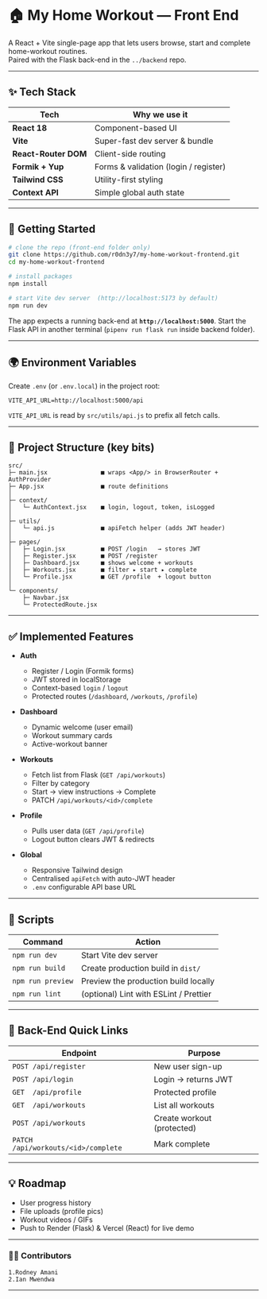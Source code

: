 # 🏠 My Home Workout — Front End

A React + Vite single-page app that lets users browse, start and complete home-workout routines.  
Paired with the Flask back-end in the `../backend` repo.

---

## ✨ Tech Stack

| Tech                | Why we use it                               |
| ------------------- | ------------------------------------------- |
| **React 18**        | Component-based UI                          |
| **Vite**            | Super-fast dev server & bundle              |
| **React-Router DOM**| Client-side routing                         |
| **Formik + Yup**    | Forms & validation (login / register)       |
| **Tailwind CSS**    | Utility-first styling                       |
| **Context API**     | Simple global auth state                    |

---

## 🚀 Getting Started

```bash
# clone the repo (front-end folder only)
git clone https://github.com/r0dn3y7/my-home-workout-frontend.git
cd my-home-workout-frontend

# install packages
npm install

# start Vite dev server  (http://localhost:5173 by default)
npm run dev
````

The app expects a running back-end at **`http://localhost:5000`**.
Start the Flask API in another terminal (`pipenv run flask run` inside backend folder).

---

## 🌍 Environment Variables

Create `.env` (or `.env.local`) in the project root:

```
VITE_API_URL=http://localhost:5000/api
```

`VITE_API_URL` is read by `src/utils/api.js` to prefix all fetch calls.

---

## 📂 Project Structure (key bits)

```
src/
├─ main.jsx               ■ wraps <App/> in BrowserRouter + AuthProvider
├─ App.jsx                ■ route definitions
│
├─ context/
│   └─ AuthContext.jsx    ■ login, logout, token, isLogged
│
├─ utils/
│   └─ api.js             ■ apiFetch helper (adds JWT header)
│
├─ pages/
│   ├─ Login.jsx          ■ POST /login   → stores JWT
│   ├─ Register.jsx       ■ POST /register
│   ├─ Dashboard.jsx      ■ shows welcome + workouts
│   ├─ Workouts.jsx       ■ filter ▸ start ▸ complete
│   └─ Profile.jsx        ■ GET /profile  + logout button
│
└─ components/
    ├─ Navbar.jsx
    └─ ProtectedRoute.jsx
```

---

## ✅ Implemented Features

* **Auth**

  * Register / Login (Formik forms)
  * JWT stored in localStorage
  * Context-based `login` / `logout`
  * Protected routes (`/dashboard`, `/workouts`, `/profile`)

* **Dashboard**

  * Dynamic welcome (user email)
  * Workout summary cards
  * Active-workout banner

* **Workouts**

  * Fetch list from Flask (`GET /api/workouts`)
  * Filter by category
  * Start → view instructions → Complete
  * PATCH `/api/workouts/<id>/complete`

* **Profile**

  * Pulls user data (`GET /api/profile`)
  * Logout button clears JWT & redirects

* **Global**

  * Responsive Tailwind design
  * Centralised `apiFetch` with auto-JWT header
  * `.env` configurable API base URL

---

## 🧪 Scripts

| Command           | Action                                 |
| ----------------- | -------------------------------------- |
| `npm run dev`     | Start Vite dev server                  |
| `npm run build`   | Create production build in `dist/`     |
| `npm run preview` | Preview the production build locally   |
| `npm run lint`    | (optional) Lint with ESLint / Prettier |

---

## 🔗 Back-End Quick Links

| Endpoint                            | Purpose                    |
| ----------------------------------- | -------------------------- |
| `POST /api/register`                | New user sign-up           |
| `POST /api/login`                   | Login → returns JWT        |
| `GET  /api/profile`                 | Protected profile          |
| `GET  /api/workouts`                | List all workouts          |
| `POST /api/workouts`                | Create workout (protected) |
| `PATCH /api/workouts/<id>/complete` | Mark complete              |

---

## 💡 Roadmap

* User progress history
* File uploads (profile pics)
* Workout videos / GIFs
* Push to Render (Flask) & Vercel (React) for live demo

---

### 👷‍♂️ Contributors
    1.Rodney Amani
    2.Ian Mwendwa

---

```


